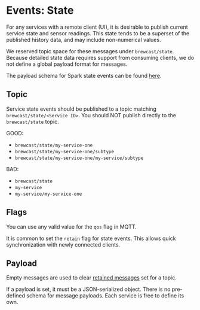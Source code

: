 # Events: State

For any services with a remote client (UI), it is desirable to publish current service state and sensor readings.
This state tends to be a superset of the published history data, and may include non-numerical values.

We reserved topic space for these messages under `brewcast/state`.
Because detailed state data requires support from consuming clients, we do not define a global payload format for messages.

The payload schema for Spark state events can be found [here](./spark_state.md).

## Topic

Service state events should be published to a topic matching `brewcast/state/<Service ID>`. You should NOT publish directly to the `brewcast/state` topic.

GOOD:

- `brewcast/state/my-service-one`
- `brewcast/state/my-service-one/subtype`
- `brewcast/state/my-service-one/my-service/subtype`

BAD:

- `brewcast/state`
- `my-service`
- `my-service/my-service-one`

## Flags

You can use any valid value for the `qos` flag in MQTT.

It is common to set the `retain` flag for state events.
This allows quick synchronization with newly connected clients.

## Payload

Empty messages are used to clear [retained messages](https://www.hivemq.com/blog/mqtt-essentials-part-8-retained-messages/) set for a topic.

If a payload is set, it must be a JSON-serialized object.
There is no pre-defined schema for message payloads. Each service is free to define its own.

